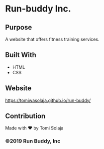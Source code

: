 # Run-buddy Inc.

## Purpose
A website that offers fitness training services.

## Built With
* HTML
* CSS

## Website
https://tomiwasolaja.github.io/run-buddy/

## Contribution
Made with ❤️ by Tomi Solaja

### ©️2019 Run Buddy, Inc 
